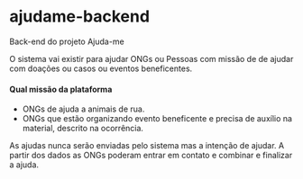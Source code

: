 # ajudame-backend

Back-end do projeto Ajuda-me

O sistema vai existir para ajudar ONGs ou Pessoas com missão de de ajudar com doações ou casos ou eventos beneficentes.

#### Qual missão da plataforma

- ONGs de ajuda a animais de rua.
- ONGs que estão organizando evento beneficente e precisa de auxílio na material, descrito na ocorrência.

As ajudas nunca serão enviadas pelo sistema mas a intenção de ajudar. A partir dos dados as ONGs poderam entrar em contato e combinar e finalizar a ajuda.
